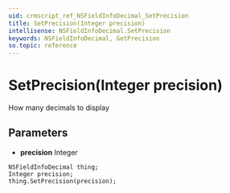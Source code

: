 ```yaml
---
uid: crmscript_ref_NSFieldInfoDecimal_SetPrecision
title: SetPrecision(Integer precision)
intellisense: NSFieldInfoDecimal.SetPrecision
keywords: NSFieldInfoDecimal, GetPrecision
so.topic: reference
---
```


# SetPrecision(Integer precision)

How many decimals to display

## Parameters

* **precision** Integer

```crmscript
NSFieldInfoDecimal thing;
Integer precision;
thing.SetPrecision(precision);
```

